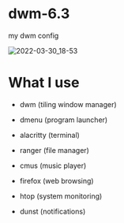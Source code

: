 # dwm-6.3
my dwm config

![2022-03-30_18-53](https://user-images.githubusercontent.com/95656575/162617100-2491500a-c419-43a9-ab60-3e70ce76ff08.png)

# What I use

- dwm (tiling window manager)
  
- dmenu (program launcher)
  
- alacritty (terminal)
  
- ranger (file manager)
  
- cmus (music player)
  
- firefox (web browsing)
  
- htop (system monitoring)
  
- dunst (notifications)
